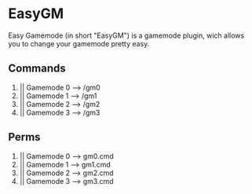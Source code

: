 # EasyGM
Easy Gamemode (in short "EasyGM") is a gamemode plugin, wich allows you to change your gamemode pretty easy.

## Commands
1. || Gamemode 0 --> /gm0
2. || Gamemode 1 --> /gm1
3. || Gamemode 2 --> /gm2
4. || Gamemode 3 --> /gm3

## Perms
1. || Gamemode 0 --> gm0.cmd
2. || Gamemode 1 --> gm1.cmd
3. || Gamemode 2 --> gm2.cmd
4. || Gamemode 3 --> gm3.cmd
